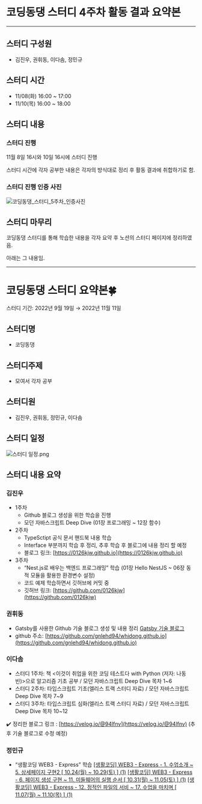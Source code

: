 # 코딩동댕 스터디 4주차 활동 결과 요약본

---

## 스터디 구성원

-   김진우, 권휘동, 이다솜, 정민규

## 스터디 시간

-   11/08(화) 16:00 ~ 17:00
-   11/10(목) 16:00 ~ 18:00

## 스터디 내용

### 스터디 진행

11월 8일 16시와 10일 16시에 스터디 진행

스터디 시간에 각자 공부한 내용은 각자의 방식대로 정리 후 활동 결과에 취합하기로 함.

### 스터디 진행 인증 사진

![코딩동댕_스터디_5주차_인증사진](https://user-images.githubusercontent.com/108377235/201101493-3258a787-0d8d-426b-ba22-e0c48ac7ec37.png)

## 스터디 마무리

코딩동댕 스터디를 통해 학습한 내용을 각자 요약 후 노션의 스터디 페이지에 정리하였음.

아래는 그 내용임.

---

# 코딩동댕 스터디 요약본🍀

스터디 기간: 2022년 9월 19일 → 2022년 11월 11일

## 스터디명

-   코딩동댕

## 스터디주제

-   모여서 각자 공부

## 스터디원

-   김진우, 권휘동, 정민규, 이다솜

## 스터디 일정

![스터디 일정.png](https://user-images.githubusercontent.com/108377235/201102394-ca95a05c-4278-4d6c-baf4-9529f20c2c9a.png)

## 스터디 내용 요약

### 김진우

-   1주차
    -   Github 블로그 생성을 위한 학습을 진행
    -   모던 자바스크립트 Deep Dive (01장 프로그래밍 ~ 12장 함수)
-   2주차
    -   TypeSctipt 공식 문서 핸드북 내용 학습
    -   Interface 부분까지 학습 후 정리, 추후 학습 후 블로그에 내용 정리 할 예정
    -   블로그 링크: [https://0126kjw.github.io](https://0126kjw.github.io)
-   3주차
    -   “Nest.js로 배우는 백엔드 프로그래밍” 학습 (01장 Hello NestJS ~ 06장 동적 모듈을 활용한 환경변수 설정)
    -   코드 예제 학습하면서 깃허브에 커밋 중
    -   깃허브 링크: [https://github.com/0126kjw](https://github.com/0126kjw)

### 권휘동

-   Gatsby를 사용한 Github 기술 블로그 생성 및 내용 정리
    [Gatsby 기술 블로그](https://www.notion.so/Gatsby-dd30045a699f452eaba4a4297140d652)
-   github 주소: [https://github.com/gnlehd94/whidong.github.io](https://github.com/gnlehd94/whidong.github.io)

### 이다솜

-   스터디 1주차: 책 <이것이 취업을 위한 코딩 테스트다 with Python (저자: 나동빈)>으로 알고리즘 기초 공부 / 모던 자바스크립트 Deep Dive 목차 1~6
-   스터디 2주차: 타입스크립트 기초(엘리스 트랙 스터디 자료) / 모던 자바스크립트 Deep Dive 목차 7~9
-   스터디 3주차: 타입스크립트 심화(엘리스 트랙 스터디 자료) / 모던 자바스크립트 Deep Dive 목차 10~12

✔️ 정리한 블로그 링크 : [https://velog.io/@94lfnv](https://velog.io/@94lfnv) (추후 기술 블로그로 수정 예정)

### 정민규

-   “생활코딩 WEB3 - Express” 학습
    [[생활코딩] WEB3 - Express - 1. 수업소개 ~ 5. 상세페이지 구현2 [ 10.24(월) ~ 10.29(토) ] (1)](https://www.notion.so/WEB3-Express-1-5-2-10-24-10-29-1-e4f749e4f2744b7ca853e134372d5587)
    [[생활코딩] WEB3 - Express - 6. 페이지 생성 구현 ~ 11. 미들웨어의 실행 순서 [ 10.31(월) ~ 11.05(토) ] (1)](https://www.notion.so/WEB3-Express-6-11-10-31-11-05-1-56cb4618954f4a4c8c8f9c2bf4bf13c0)
    [[생활코딩] WEB3 - Express - 12. 정적인 파일의 서비 ~ 17. 수업을 마치며 [ 11.07(월) ~ 11.10(목) ] (1)](https://www.notion.so/WEB3-Express-12-17-11-07-11-10-1-9aa17e6b4121443abc03118471b28ed1)
